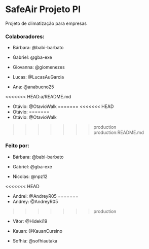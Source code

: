 # SafeAir Projeto PI
Projeto de climatização para empresas

### Colaboradores:

- Bárbara: @babi-barbato

- Gabriel: @gba-exe

- Giovanna: @giomenezes

- Lucas: @LucasAuGarcia

- Ana: @anabueno25 

<<<<<<< HEAD:a/README.md
- Otávio: @OtavioWalk
=======
<<<<<<< HEAD
- Otávio:
=======
- Otávio: @OtavioWalk
>>>>>>> production
>>>>>>> production:README.md

### Feito por:
- Bárbara: @babi-barbato

- Gabriel: @gba-exe

- Nicolas: @npz12

<<<<<<< HEAD
- Andrei: @AndreyR05
=======
- Andrey: @AndreyR05
>>>>>>> production

- Vitor: @Hideki19

- Kauan: @KauanCursino

- Sofhia: @sofhiautaka
